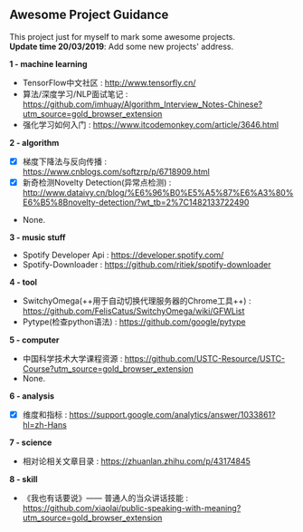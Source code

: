 ## Awesome Project Guidance

This project just for myself to mark some awesome projects.  
**Update time 20/03/2019**: Add some new projects' address.

**1 - machine learning**  
- TensorFlow中文社区 : http://www.tensorfly.cn/
- 算法/深度学习/NLP面试笔记 : https://github.com/imhuay/Algorithm_Interview_Notes-Chinese?utm_source=gold_browser_extension
- 强化学习如何入门 : https://www.itcodemonkey.com/article/3646.html

**2 - algorithm**  
- [x] 梯度下降法与反向传播 : https://www.cnblogs.com/softzrp/p/6718909.html
- [x] 新奇检测Novelty Detection(异常点检测) : http://www.dataivy.cn/blog/%E6%96%B0%E5%A5%87%E6%A3%80%E6%B5%8Bnovelty-detection/?wt_tb=2%7C1482133722490
- None.

**3 - music stuff**  
- Spotify Developer Api : https://developer.spotify.com/  
- Spotify-Downloader : https://github.com/ritiek/spotify-downloader  

**4 - tool**  
- SwitchyOmega(++用于自动切换代理服务器的Chrome工具++) : https://github.com/FelisCatus/SwitchyOmega/wiki/GFWList 
- Pytype(检查python语法) : https://github.com/google/pytype  

**5 - computer**
-  中国科学技术大学课程资源 : https://github.com/USTC-Resource/USTC-Course?utm_source=gold_browser_extension
-  None.

**6 - analysis**
- [x] 维度和指标 : https://support.google.com/analytics/answer/1033861?hl=zh-Hans

**7 - science**
- 相对论相关文章目录 : https://zhuanlan.zhihu.com/p/43174845

**8 - skill**
- 《我也有话要说》—— 普通人的当众讲话技能 : https://github.com/xiaolai/public-speaking-with-meaning?utm_source=gold_browser_extension  
